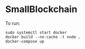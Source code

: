 # SmallBlockchain

To run:

``` console
sudo systemctl start docker
docker build --no-cache -t node .
docker-compose up
```